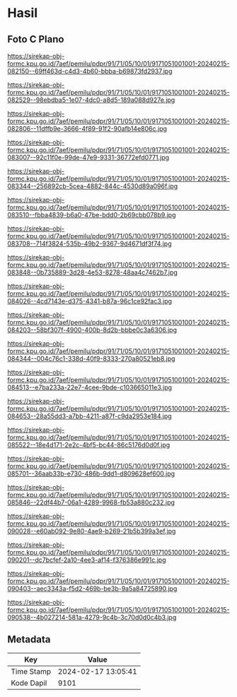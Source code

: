 # Hasil

## Foto C Plano

https://sirekap-obj-formc.kpu.go.id/7aef/pemilu/pdpr/91/71/05/10/01/9171051001001-20240215-082150--69ff463d-c4d3-4b60-bbba-b69873fd2937.jpg

https://sirekap-obj-formc.kpu.go.id/7aef/pemilu/pdpr/91/71/05/10/01/9171051001001-20240215-082529--98ebdba5-1e07-4dc0-a8d5-189a088d927e.jpg

https://sirekap-obj-formc.kpu.go.id/7aef/pemilu/pdpr/91/71/05/10/01/9171051001001-20240215-082806--11dffb9e-3666-4f89-91f2-90afb14e806c.jpg

https://sirekap-obj-formc.kpu.go.id/7aef/pemilu/pdpr/91/71/05/10/01/9171051001001-20240215-083007--92c11f0e-99de-47e9-9331-36772efd0771.jpg

https://sirekap-obj-formc.kpu.go.id/7aef/pemilu/pdpr/91/71/05/10/01/9171051001001-20240215-083344--256892cb-5cea-4882-844c-4530d89a096f.jpg

https://sirekap-obj-formc.kpu.go.id/7aef/pemilu/pdpr/91/71/05/10/01/9171051001001-20240215-083510--fbba4839-b6a0-47be-bdd0-2b69cbb078b9.jpg

https://sirekap-obj-formc.kpu.go.id/7aef/pemilu/pdpr/91/71/05/10/01/9171051001001-20240215-083708--714f3824-535b-49b2-9367-9d4671df3f74.jpg

https://sirekap-obj-formc.kpu.go.id/7aef/pemilu/pdpr/91/71/05/10/01/9171051001001-20240215-083848--0b735889-3d28-4e53-8278-48aa4c7462b7.jpg

https://sirekap-obj-formc.kpu.go.id/7aef/pemilu/pdpr/91/71/05/10/01/9171051001001-20240215-084026--4cd7143e-d375-4341-b87a-96c1ce92fac3.jpg

https://sirekap-obj-formc.kpu.go.id/7aef/pemilu/pdpr/91/71/05/10/01/9171051001001-20240215-084203--58bf307f-4900-400b-8d2b-bbbe0c3a6306.jpg

https://sirekap-obj-formc.kpu.go.id/7aef/pemilu/pdpr/91/71/05/10/01/9171051001001-20240215-084344--004c76c1-338d-40f9-8333-270a80521eb8.jpg

https://sirekap-obj-formc.kpu.go.id/7aef/pemilu/pdpr/91/71/05/10/01/9171051001001-20240215-084513--e7ba233a-22e7-4cee-9bde-c103665011e3.jpg

https://sirekap-obj-formc.kpu.go.id/7aef/pemilu/pdpr/91/71/05/10/01/9171051001001-20240215-084653--28a55dd3-a7bb-4211-a87f-c9da2953e184.jpg

https://sirekap-obj-formc.kpu.go.id/7aef/pemilu/pdpr/91/71/05/10/01/9171051001001-20240215-085522--18e4d171-2e2c-4bf5-bc44-86c5176d0d0f.jpg

https://sirekap-obj-formc.kpu.go.id/7aef/pemilu/pdpr/91/71/05/10/01/9171051001001-20240215-085701--36aab33b-e730-486b-9dd1-d809628ef600.jpg

https://sirekap-obj-formc.kpu.go.id/7aef/pemilu/pdpr/91/71/05/10/01/9171051001001-20240215-085846--22df44b7-06a1-4289-9968-fb53a880c232.jpg

https://sirekap-obj-formc.kpu.go.id/7aef/pemilu/pdpr/91/71/05/10/01/9171051001001-20240215-090028--e60ab092-9e80-4ae9-b269-21b5b399a3ef.jpg

https://sirekap-obj-formc.kpu.go.id/7aef/pemilu/pdpr/91/71/05/10/01/9171051001001-20240215-090201--dc7bcfef-2a10-4ee3-af14-f376386e991c.jpg

https://sirekap-obj-formc.kpu.go.id/7aef/pemilu/pdpr/91/71/05/10/01/9171051001001-20240215-090403--aec3343a-f5d2-469b-be3b-9a5a84725890.jpg

https://sirekap-obj-formc.kpu.go.id/7aef/pemilu/pdpr/91/71/05/10/01/9171051001001-20240215-090538--4b027214-581a-4279-9c4b-3c70d0d0c4b3.jpg


## Metadata

| Key        | Value               |
| ---------- | ------------------- |
| Time Stamp | 2024-02-17 13:05:41 |
| Kode Dapil | 9101                |



